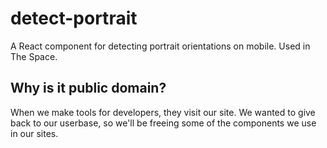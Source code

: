 # detect-portrait
A React component for detecting portrait orientations on mobile. Used in The Space.
## Why is it public domain?
When we make tools for developers, they visit our site. We wanted to give back to our userbase, so we'll be freeing some of the components we use in our sites.
